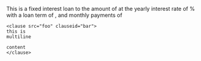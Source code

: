 This is a fixed interest loan to the amount of <variable id="loanAmount" value="100000.0"/>
at the yearly interest rate of <variable id="rate" value="2.5"/>%
with a loan term of <variable id="loanDuration" value="15"/>,
and monthly payments of <computed value="667.0"/>

```
<clause src="foo" clauseid="bar">
this is
multiline

content
</clause>
```
